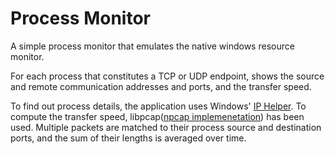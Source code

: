 # Process Monitor

A simple process monitor that emulates the native windows resource monitor.

For each process that constitutes a TCP or UDP endpoint, shows the source and remote communication addresses and ports, and the transfer speed.

To find out process details, the application uses Windows' [IP Helper](https://docs.microsoft.com/en-us/windows/win32/api/_iphlp/). To compute the transfer speed, libpcap([npcap implemenetation](https://docs.microsoft.com/en-us/windows/win32/api/_iphlp/)) has been used. Multiple packets are matched to their process source and destination ports, and the sum of their lengths is averaged over time.
